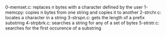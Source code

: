 0-memset.c: replaces n bytes with a character defined by the user
1-memcpy: copies n bytes from one string and copies it to another
2-strchr.c: locates a character in a string
3-strspn.c: gets the length of a prefix substring
4-strpbrk.c: searches a string for any of a set of bytes
5-strstr.c: searches for the first occurence of a substring
